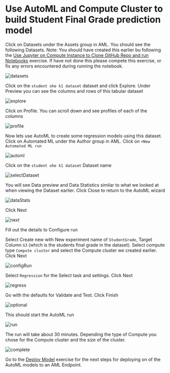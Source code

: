# Use AutoML and Compute Cluster to build Student Final Grade prediction model

Click on Datasets under the Assets group in AML.  You should see the following Datasets.  Note: You should have created this earlier bu following the [Use Jupyter on Compute Instance to Clone GitHub Repo and run Notebooks](https://github.com/DataSnowman/MLworkshop/blob/main/exercises/jupyterNotebook.md) exercise.  If have not done this please  compete this exercise, or fix any errors encountered during running the notebook.

![datasets](https://raw.githubusercontent.com/DataSnowman/MLworkshop/main/images/datasets.png)

Click on the `student ohe k1 dataset` dataset and click Explore.  Under Preview you can see the columns and rows of this tabular dataset

![explore](https://raw.githubusercontent.com/DataSnowman/MLworkshop/main/images/explore.png)

Click on Profile.  You can scroll down and see profiles of each of the columns

![profile](https://raw.githubusercontent.com/DataSnowman/MLworkshop/main/images/profile.png)

Now lets use AutoML to create some regression models using this dataset.  Click on Automated ML under the Author group in AML.
Click on `+New Automated ML run`

![automl](https://raw.githubusercontent.com/DataSnowman/MLworkshop/main/images/automl.png)

Click on the `student ohe k1 dataset` Dataset name

![selectDataset](https://raw.githubusercontent.com/DataSnowman/MLworkshop/main/images/selectDataset.png)

You will see Data preview and Data Statistics similar to what we looked at when viewing the Dataset earlier.  Click Close to return to the AutoML wizard

![dataStats](https://raw.githubusercontent.com/DataSnowman/MLworkshop/main/images/dataStats.png)

Click Next

![next](https://raw.githubusercontent.com/DataSnowman/MLworkshop/main/images/next.png)

Fill out the details to Configure run 

Select Create new with New experiment name of `StudentGrade`, Target Column `G3` (which is the students final grade in the dataset).  Select compute type `Compute cluster` and select the Compute cluster we created earlier.  Click Next

![configRun](https://raw.githubusercontent.com/DataSnowman/MLworkshop/main/images/configRun.png)

Select `Regression` for the Select task and settings. Click Next

![regress](https://raw.githubusercontent.com/DataSnowman/MLworkshop/main/images/regress.png)

Go with the defaults for Validate and Test. Click Finish

![optional](https://raw.githubusercontent.com/DataSnowman/MLworkshop/main/images/optional.png)

This should start the AutoML run

![run](https://raw.githubusercontent.com/DataSnowman/MLworkshop/main/images/run.png)

The run will take about 30 minutes.  Depending the type of Compute you chose for the Compute cluster and the size of the cluster.

![complete](https://raw.githubusercontent.com/DataSnowman/MLworkshop/main/images/complete.png)

Go to the [Deploy Model](https://github.com/DataSnowman/MLworkshop/blob/main/exercises/deployModel.md) exercise for the next steps for deploying on of the AutoML models to an AML Endpoint.





